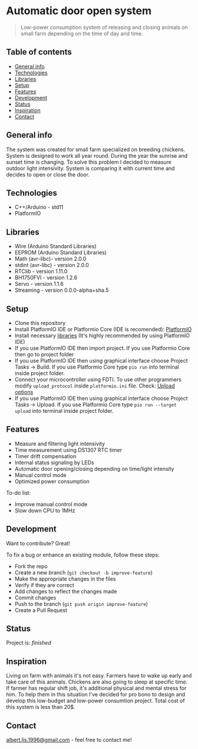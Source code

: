 # Automatic door open system
> Low-power consumption system of releasing and closing animals on small farm depending on the time of day and time.

## Table of contents
* [General info](#general-info)
* [Technologies](#technologies)
* [Libraries](#libraries)
* [Setup](#setup)
* [Features](#features)
* [Development](#development)
* [Status](#status)
* [Inspiration](#inspiration)
* [Contact](#contact)

## General info
The system was created for small farm specialized on breeding chickens. System is designed to work all year round. During the year the sunrise and sunset time is changing. To solve this problem I decided to measure outdoor light intensivity. System is comparing it with current time and decides to open or close the door.

## Technologies
* C++/Arduino - std11
* PlatformIO

## Libraries
* Wire (Arduino Standard Libraries)
* EEPROM (Arduino Standard Libraries)
* Math (avr-libc)- version 2.0.0
* stdint (avr-libc) - version 2.0.0
* RTClib - version 1.11.0
* BH1750FVI - version 1.2.6
* Servo - version 1.1.6
* Streaming - version 0.0.0-alpha+sha.5

## Setup
* Clone this repository
* Install PlatformIO IDE or Platformio Core (IDE is recomended): [PlatformIO](https://platformio.org)
* Install necessary [libraries](#libraries) (It's highly recommended by using PlatformIO IDE)
* If you use PlatformIO IDE then import project. If you use Platformio Core then go to project folder
* If you use PlatformIO IDE then using graphical interface choose Project Tasks -> Build. If you use Platformio Core type `pio run` into terminal inside project folder.
* Connect your microcontroller using FDTI. To use other programmers modify `upload_protocol` inside `platformio.ini` file. Check: [Upload options](https://docs.platformio.org/en/latest/projectconf/section_env_upload.html)
* If you use PlatformIO IDE then using graphical interface choose Project Tasks -> Upload. If you use Platformio Core type `pio run --target upload` into terminal inside project folder.

## Features
- Measure and filtering light intensivity
- Time measurement using DS1307 RTC timer
- Timer drift compensation
- Internal status signaling by LEDs
- Automatic door opening/closing depending on time/light intensity
- Manual control mode
- Optimized power consumption

To-do list:
- Improve manual control mode
- Slow down CPU to 1MHz

## Development
Want to contribute? Great!

To fix a bug or enhance an existing module, follow these steps:

* Fork the repo
* Create a new branch (`git checkout -b improve-feature`)
* Make the appropriate changes in the files
* Verify if they are correct
* Add changes to reflect the changes made
* Commit changes
* Push to the branch (`git push origin improve-feature`)
* Create a Pull Request

## Status
Project is: _finished_

## Inspiration
Living on farm with animals it's not easy. Farmers have to wake up early and take care of this animals. Chickens are also going to sleep at specific time. If farmer has regular shift job, it's additional physical and mental stress for him. To help them in this situation I've decided for pro bono to design and develop this low-budget and low-power consumtion project. Total cost of this system is less than 20$.

## Contact
albert.lis.1996@gmail.com - feel free to contact me!
